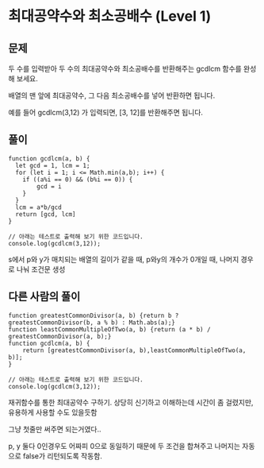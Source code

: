 # 최대공약수와 최소공배수 (Level 1)


## 문제

두 수를 입력받아 두 수의 최대공약수와 최소공배수를 반환해주는 gcdlcm 함수를 완성해 보세요.

배열의 맨 앞에 최대공약수, 그 다음 최소공배수를 넣어 반환하면 됩니다.

예를 들어 gcdlcm(3,12) 가 입력되면, [3, 12]를 반환해주면 됩니다.


## 풀이

```
function gcdlcm(a, b) {
  let gcd = 1, lcm = 1;
  for (let i = 1; i <= Math.min(a,b); i++) {
  	if ((a%i == 0) && (b%i == 0)) {
    	gcd = i
    }
  }
  lcm = a*b/gcd
  return [gcd, lcm]
}

// 아래는 테스트로 출력해 보기 위한 코드입니다.
console.log(gcdlcm(3,12));
```

s에서 p와 y가 매치되는 배열의 길이가 같을 때, p와y의 개수가 0개일 때, 나머지 경우로 나눠 조건문 생성


## 다른 사람의 풀이

```
function greatestCommonDivisor(a, b) {return b ? greatestCommonDivisor(b, a % b) : Math.abs(a);}
function leastCommonMultipleOfTwo(a, b) {return (a * b) / greatestCommonDivisor(a, b);}
function gcdlcm(a, b) {
    return [greatestCommonDivisor(a, b),leastCommonMultipleOfTwo(a, b)];
}

// 아래는 테스트로 출력해 보기 위한 코드입니다.
console.log(gcdlcm(3,12));
```

재귀함수를 통한 최대공약수 구하기. 상당히 신기하고 이해하는데 시간이 좀 걸렸지만, 유용하게 사용할 수도 있을듯함


그냥 첫줄만 써주면 되는거였다..

p, y 둘다 0인경우도 어짜피 0으로 동일하기 때문에 두 조건을 합쳐주고 나머지는 자동으로 false가 리턴되도록 작동함.